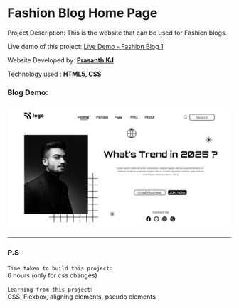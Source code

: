 # Fashion Blog Home Page

Project Description: This is the website that can be used for Fashion blogs.

Live demo of this project: [Live Demo - Fashion Blog 1](https://fashion-blog-1-prasanthkj.netlify.app/)

Website Developed by: **[Prasanth KJ](https://www.prasanthkj.com)**

Technology used     : **HTML5, CSS**

### Blog Demo:

![Flashion Blog Homepage](https://github.com/PrasanthKJ/Fashion-Blog/blob/main/1.png)

---
### P.S

`Time taken to build this project:` <br>
6 hours (only for css changes)

`Learning from this project`:<br>
CSS: Flexbox, aligning elements, pseudo elements


